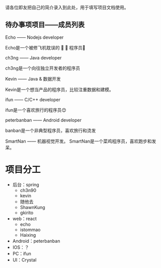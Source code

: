 请各位即友把自己的简介录入到此处，用于填写项目文档使用。


## 待办事项项目——成员列表


Echo —— Nodejs developer

Echo是一个被修飞机耽误的 🥬 🐥 程序员🤪

ch3ng —— Java developer

ch3ng是一个向往独立开发者的程序员

Kevin —— Java & 数据开发

Kevin是一个想当产品的程序员，比较注重数据和建模。

ifun —— C/C++ developer

ifun是一个喜欢旅行的程序员:blush:

peterbanban —— Android developer

banban是一个非典型程序员，喜欢旅行和烫发

SmartNan —— 机器视觉开发。
SmartNan是一个菜鸡程序员，喜欢跑步和发呆。
# 项目分工

- 后台：spring
  - ch3n90
  - kevin
  - 随他去
  - ShawnKung
  - gkirito
- web：react
  - echo
  - istommao
  - Haixing
- Android：peterbanban
- IOS：？
- PC：ifun
- UI：Crystal

